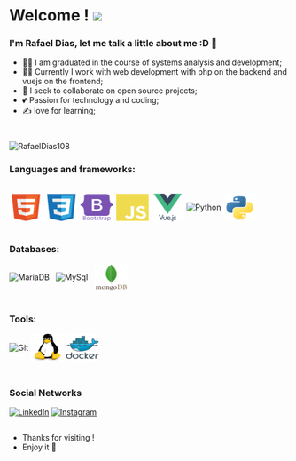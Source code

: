 # Welcome ! <img src="https://raw.githubusercontent.com/kaueMarques/kaueMarques/master/hi.gif" height="30px">
<h3>I'm Rafael Dias, let me talk a little about me :D 🖖</h3>

- 👨‍🎓 I am graduated in the course of systems analysis and development;
- 👨‍💻 Currently I work with web development with php on the backend and vuejs on the frontend;
- 👯 I seek to collaborate on open source projects;
- 💕 Passion for technology and coding;
- ✍ love for learning;

#
<p><img align="center" src="https://github-readme-stats.vercel.app/api/top-langs?username=RafaelDias108&show_icons=true&theme=dark&title_color=ffffff&text_color=ffffff&bg_color=5f585e&hide_border=true&locale=en&layout=compact" alt="RafaelDias108" /></p>


<h3 align="left">Languages and frameworks:</h3>
<div style="display: inline_block"><br>
  <img align="center" alt="Html 5" height="50" width="60" src="https://raw.githubusercontent.com/devicons/devicon/master/icons/html5/html5-original.svg">
  <img align="center" alt="Css 3" height="50" width="60" src="https://raw.githubusercontent.com/devicons/devicon/master/icons/css3/css3-original.svg">
  <img align="center" alt="Css 3" height="50" width="60" src="https://raw.githubusercontent.com/devicons/devicon/master/icons/bootstrap/bootstrap-plain-wordmark.svg" alt="bootstrap">
  <img align="center" alt="Javascript" height="50" width="60" src="https://raw.githubusercontent.com/devicons/devicon/master/icons/javascript/javascript-plain.svg">
  <img align="center" alt="Python" height="50" width="60" src="https://raw.githubusercontent.com/devicons/devicon/master/icons/vuejs/vuejs-original-wordmark.svg" alt="vuejs">
  <img align="center" alt="Python" height="50" width="60" src="https://www.php.net/images/logos/new-php-logo.svg">
  <img align="center" alt="Python" height="50" width="60" src="https://raw.githubusercontent.com/devicons/devicon/master/icons/python/python-original.svg">
</div>
<br>

<h3 align="left">Databases:</h3>
<div style="display: inline_block">
  <img align="center" alt="MariaDB" height="50" width="60" src="https://mariadb.com/wp-content/uploads/2019/11/mariadb-logo-vert_white-transparent-300x245.png" alt="mariadb">
  &nbsp;
  <img align="center" alt="MySql" height="50" width="60" src="https://pngimg.com/uploads/mysql/mysql_PNG37.png">
  &nbsp;
  <img align="center" alt="MongoDB" height="50" width="60" src="https://raw.githubusercontent.com/devicons/devicon/master/icons/mongodb/mongodb-original-wordmark.svg">
</div
<br>
<br>
<h3 align="left">Tools:</h3>
<div style="display: inline_block">
  <img align="center" alt="Git" height="50" width="60" src="https://www.vectorlogo.zone/logos/git-scm/git-scm-icon.svg">
  <img align="center" alt="Git" height="50" width="60" src="https://raw.githubusercontent.com/devicons/devicon/master/icons/linux/linux-original.svg">
  <img align="center" alt="Git" height="50" width="60" src="https://raw.githubusercontent.com/devicons/devicon/master/icons/docker/docker-original-wordmark.svg">
</div
<br>
<br>

##
### Social Networks
[![LinkedIn](https://img.shields.io/badge/LinkedIn-0077B5?style=for-the-badge&logo=linkedin&logoColor=white&url=https://www.linkedin.com/in/rafael-soares-dias-241008163/)](https://www.linkedin.com/in/rafael-soares-dias-241008163/)
[![Instagram](https://img.shields.io/badge/Instagram-%23E4405F.svg?style=for-the-badge&logo=Instagram&logoColor=white&url=https://www.instagram.com/rafaeldiasdev/)](https://www.instagram.com/rafaeldiasdev/)

##
- Thanks for visiting !
- Enjoy it 🤙


